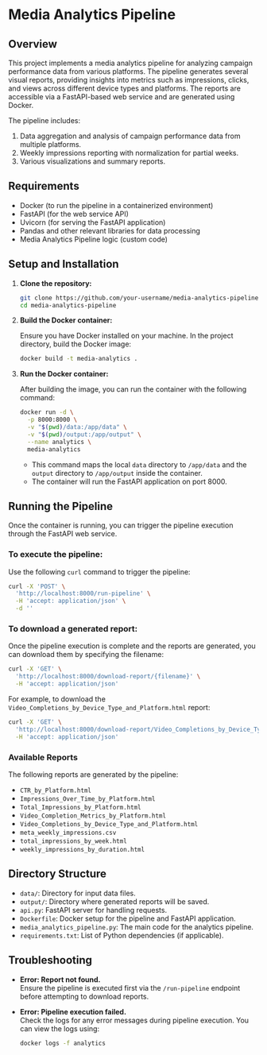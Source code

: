 # Media Analytics Pipeline

## Overview

This project implements a media analytics pipeline for analyzing campaign performance data from various platforms. The pipeline generates several visual reports, providing insights into metrics such as impressions, clicks, and views across different device types and platforms. The reports are accessible via a FastAPI-based web service and are generated using Docker.

The pipeline includes:
1. Data aggregation and analysis of campaign performance data from multiple platforms.
2. Weekly impressions reporting with normalization for partial weeks.
3. Various visualizations and summary reports.

## Requirements

- Docker (to run the pipeline in a containerized environment)
- FastAPI (for the web service API)
- Uvicorn (for serving the FastAPI application)
- Pandas and other relevant libraries for data processing
- Media Analytics Pipeline logic (custom code)

## Setup and Installation

1. **Clone the repository:**

   ```bash
   git clone https://github.com/your-username/media-analytics-pipeline.git
   cd media-analytics-pipeline
   ```

2. **Build the Docker container:**

   Ensure you have Docker installed on your machine. In the project directory, build the Docker image:

   ```bash
   docker build -t media-analytics .
   ```

3. **Run the Docker container:**

   After building the image, you can run the container with the following command:

   ```bash
   docker run -d \
     -p 8000:8000 \
     -v "$(pwd)/data:/app/data" \
     -v "$(pwd)/output:/app/output" \
     --name analytics \
     media-analytics
   ```

   - This command maps the local `data` directory to `/app/data` and the `output` directory to `/app/output` inside the container.
   - The container will run the FastAPI application on port 8000.

## Running the Pipeline

Once the container is running, you can trigger the pipeline execution through the FastAPI web service.

### To execute the pipeline:

Use the following `curl` command to trigger the pipeline:

```bash
curl -X 'POST' \
  'http://localhost:8000/run-pipeline' \
  -H 'accept: application/json' \
  -d ''
```

### To download a generated report:

Once the pipeline execution is complete and the reports are generated, you can download them by specifying the filename:

```bash
curl -X 'GET' \
  'http://localhost:8000/download-report/{filename}' \
  -H 'accept: application/json'
```

For example, to download the `Video_Completions_by_Device_Type_and_Platform.html` report:

```bash
curl -X 'GET' \
  'http://localhost:8000/download-report/Video_Completions_by_Device_Type_and_Platform.html' \
  -H 'accept: application/json'
```

### Available Reports

The following reports are generated by the pipeline:

- `CTR_by_Platform.html`
- `Impressions_Over_Time_by_Platform.html`
- `Total_Impressions_by_Platform.html`
- `Video_Completion_Metrics_by_Platform.html`
- `Video_Completions_by_Device_Type_and_Platform.html`
- `meta_weekly_impressions.csv`
- `total_impressions_by_week.html`
- `weekly_impressions_by_duration.html`

## Directory Structure

- `data/`: Directory for input data files.
- `output/`: Directory where generated reports will be saved.
- `api.py`: FastAPI server for handling requests.
- `Dockerfile`: Docker setup for the pipeline and FastAPI application.
- `media_analytics_pipeline.py`: The main code for the analytics pipeline.
- `requirements.txt`: List of Python dependencies (if applicable).

## Troubleshooting

- **Error: Report not found.**  
  Ensure the pipeline is executed first via the `/run-pipeline` endpoint before attempting to download reports.

- **Error: Pipeline execution failed.**  
  Check the logs for any error messages during pipeline execution. You can view the logs using:

  ```bash
  docker logs -f analytics
  ```
